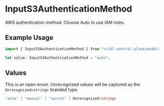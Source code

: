# InputS3AuthenticationMethod

AWS authentication method. Choose Auto to use IAM roles.

## Example Usage

```typescript
import { InputS3AuthenticationMethod } from "cribl-control-plane/models/operations";

let value: InputS3AuthenticationMethod = "auto";
```

## Values

This is an open enum. Unrecognized values will be captured as the `Unrecognized<string>` branded type.

```typescript
"auto" | "manual" | "secret" | Unrecognized<string>
```